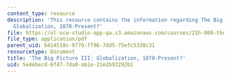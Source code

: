 ```yaml
---
content_type: resource
description: 'This resource contains the information regarding The Big Picture III:
  Globalization, 1870-Present?'
file: https://ol-ocw-studio-app-qa.s3.amazonaws.com/courses/21h-009-the-world-1400-present-spring-2014/5e4ebecd6f477da0ab1e21e2b93292b1_MIT21H_009S14_Lec_18.pdf
file_type: application/pdf
parent_uid: 6414518c-9779-ff96-7dd5-75efc5330c31
resourcetype: Document
title: 'The Big Picture III: Globalization, 1870-Present?'
uid: 5e4ebecd-6f47-7da0-ab1e-21e2b93292b1
---
```

